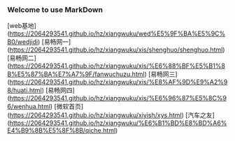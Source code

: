 ### Welcome to use MarkDown

[web基地] (https://2064293541.github.io/hz/xiangwuku/wed%E5%9F%BA%E5%9C%B0/wedjidi)
[易畅网一] (https://2064293541.github.io/hz/xiangwuku/xis/shenghuo/shenghuo.html)
[易畅网二] (https://2064293541.github.io/hz/xiangwuku/xis/%E6%88%BF%E5%B1%8B%E5%87%BA%E7%A7%9F/fanwuchuzu.html)
[易畅网三] (https://2064293541.github.io/hz/xiangwuku/xis/%E8%AF%9D%E9%A2%98/huati.html)
[易畅网四] (https://2064293541.github.io/hz/xiangwuku/xis/%E6%96%87%E5%8C%96/wenhua.html)
[微软首页] (https://2064293541.github.io/hz/xiangwuku/xiyish/xys.html)
[汽车之友] (https://2064293541.github.io/hz/xiangwuku/%E6%B1%BD%E8%BD%A6%E4%B9%8B%E5%8F%8B/qiche.html)